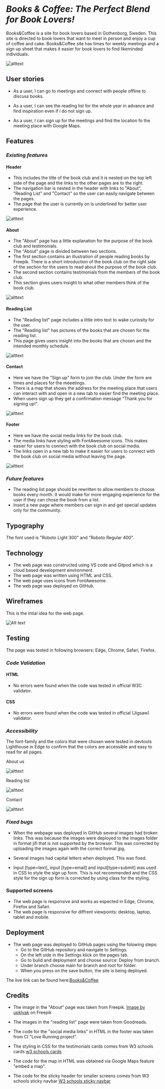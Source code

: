 # *Books & Coffee: The Perfect Blend for Book Lovers!*

Books&Coffee is a site for book lovers based in Gothenborg, Sweden. This site is directed to book lovers that want to meet in person and enjoy a cup of coffee and cake. Books&Coffee site has times for weekly meetings and a sign up sheet that makes it easier for book lovers to find likeminded individuals.

![alttext](doc/img/amiresonsive.png)

## **User stories** ##

* As a user, I can go to meetings and connect with people offline to discuss books.

* As a user, I can see the reading list for the whole year in advance and find inspiration even if i do not sign up. 

* As a user, I can sign up for the meetings and find the location fo the meeting place with Google Maps. 

## **Features** ##

### *Existing features* ###

#### **Header** ####

 * This includes the title of the book club and it is nested on the top left side of the page and the links to the other pages are to the right. 
 * The navigation bar is nested in the header with links to "About", "Reading List" and "Contact" so the user can easily navigate between the pages.
 * The page that the user is currently on is underlined for better user experience.

 ![alttext](doc/img/header.png)

 
 #### **About** ####

 * The "About" page has a little explanation for the purpose of the book club and testimonials.
 * The "About" page is divided between two sections.
 * The first section contains an illustration of people reading books by Freepik. There is a short introduction of the book club on the right side of the section for the users to read about the purpose of the book club.
 * The second section contains testimonials from the members of the book club.
 * This section gives users insight to what other members think of the book club. 

 ![alttext](doc/img/aboutus.png)


 ####  **Reading List** ####

 * The "Reading list" page includes a little intro text to wake curiosity for the user. 
 * The "Reading list" has pictures of the books that are chosen for the reading list.
 * This page gives users insight into the books that are chosen and the intended monthly schedule.

 ![alttext](doc/img/readinglist.png)


 #### **Contact** ####

 * Here we have the "Sign up" form to join the club. Under the form are times and places for the meeetings.
 * There is a map that shows the address for the meeting place that users can interact with and open in a new tab to easier find the meeting place. 
 * When users sign up they get a confirmation message "Thank you for signing up!". 

 ![alttext](doc/img/contact.png)


 #### **Footer** ####

 * Here we have the social media links for the book club. 
 * The media links have styling with FontAwesome icons. This makes easier for users to connect with the book club on social media. 
 * The links open in a new tab to make it easier for users to connect with the book club on social media without leaving the page. 

 ![alttext](doc/img/footer.png)

 
 ### *Future features* ###
 * The reading list page should be rewritten to allow members to choose books every month. It would make for more engaging experience for the user if they can chose the book from a list.
 * Insert a new page where members can sign in and get special updates only for the community.


 ## **Typography** ##
 The font used is "Roboto Light 300" and "Roboto Regular 400".

 
 ## **Technology** ##
 * The web page was constructed using VS code and Gitpod which is a cloud based development environment.
 * The web page was written using HTML and CSS. 
 * The web page uses icons from FontAwesome.
 * The web page was deployed on GitHub.

 ## **Wireframes** ##

 This is the intial idea for the web page.

![Alt text](doc/img/bookclub-project-books-coffee.png)


## **Testing** ##

The page was tested in following browsers: Edge, Chrome, Safari, Firefox. 

### *Code Validation* ####

#### HTML

* No errors were found when the code was tested in official W3C validator.

#### CSS

* No errors were found when the code was tested in official (Jigsaw) validator.

### *Accessibility* ###

The font-family and the colors that were chosen were tested in devtools Lighthouse in Edge to confirm that the colors are accessible and easy to read for all pages. 

About us

![alttext](doc/img/aboutuslighthouse.png)


Reading list

![alttext](doc/img/readinglistlighthouse.png)


Contact

![alttext](doc/img/contactlighthouse.png)


### *Fixed bugs* ###

*  When the webpage was deployed in GitHub several images had broken links. This was because the images were deployed to the images folder in format jifi that is not supported by the browser. This was corrected by uploading the images again with the correct format jpg.

* Several images had capital letters when deployed. This was fixed.

* Input [type=text], input [type=email] and input[type=submit] was used in CSS to style the sign up    form. This is not recommended and the CSS style for the sign up form is corrected by using class for the styling.

### **Supported screens** ###

* The web page is responsive and works as espected in Edge, Chrome, Firefox and Safari. 
* The web page is responsive for diffrent viewpoints: desktop, laptop, tablet and mobile.

## **Deployment** ##

* The web page was deployed to GitHub pages using the folowing steps:
    - Go to the GitHub repository and navigate to Settings.
    - On the left side in the Settings klick on the pages tab.
    - Go to bulid and deployment and choose source: Deploy from branch.
    - Under branch choose main for branch and root for folder. 
    - When you press on the save button, the site is being deployed.

The live link can be found here:<a href="https://jasminabihel.github.io/books-and-coffee/index.html.">Books&Coffee</a>

## **Credits** ##
* The image in the "About" page was taken from Freepik. 
 <a href="https://www.freepik.com/free-vector/book-club-concept-with-people-read-books_29222683.htm#query=book%20illustration%20with%20people&position=4&from_view=search&track=ais">Image by upklyak</a> on Freepik

* The images in the "reading list" page were taken from Goodreads.

* The code for the "social media links" in HTML in the footer was taken from CI "Love Running project".

* The styling in CSS for the testimonials cards comes from W3 schools cards <a href="https://www.w3schools.com/w3css/w3css_cards.asp">w3 schools cards</a>

* The code for the map in HTML was obtained via Google Maps feature "embed a map".

* The code for the sticky header for smaller screens comes from W3 schools sticky navbar <a href="https://www.w3schools.com/howto/howto_js_navbar_sticky.asp">W3 schools sticky navbar</a>
